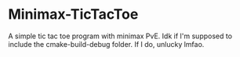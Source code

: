 # Minimax-TicTacToe

A simple tic tac toe program with minimax PvE.
Idk if I'm supposed to include the cmake-build-debug folder. If I do, unlucky lmfao.
